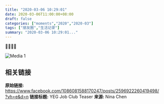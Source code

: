 ```yaml
---
title: "2020-03-06 10:29:01"
date: 2020-03-06T11:00:00+08:00
draft: false
categories: ["moments","2020","2020-03"]
tags: ["朋友圈","生活记录"]
summary: "2020-03-06 10:29:01..."
---
```


🤩🥳🥰😍

![Media 1](/Moments/photos/2020-03-06/202003061029010.jpg)

## 相关链接

**原始链接:** https://www.facebook.com/1086081588170247/posts/2596922260419498/?vh=e&d=n
**链接标题:** YEG Job Club Teaser
**来源:** Nina Chen

